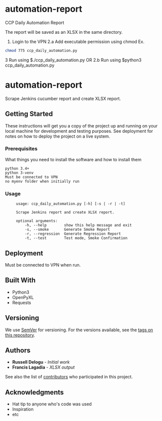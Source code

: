 # automation-report
CCP Daily Automation Report

The report will be saved as an XLSX in the same directory.
1. Login to the VPN
 2.a     Add executable permission using chmod
         Ex. 
         
```bash
chmod 775 ccp_daily_automation.py
```

 3       Run using $./ccp_daily_automation.py
   OR
 2.b     Run using $python3 ccp_daily_automation.py
 


# automation-report

Scrape Jenkins cucumber report and create XLSX report.

## Getting Started

These instructions will get you a copy of the project up and running on your local machine for development and testing purposes. See deployment for notes on how to deploy the project on a live system.

### Prerequisites

What things you need to install the software and how to install them

```
python 3.4+
python 3-venv
Must be connected to VPN
no myenv folder when initially run
```

### Usage
```
     usage: ccp_daily_automation.py [-h] [-s | -r | -t]

     Scrape Jenkins report and create XLSX report.

     optional arguments:
         -h, --help        show this help message and exit
         -s, --smoke       Generate Smoke Report
         -r, --regression  Generate Regression Report
         -t, --test        Test mode, Smoke Confirmation
```


## Deployment

Must be connected to VPN when run.

## Built With

* Python3
* OpenPyXL
* Requests


## Versioning

We use [SemVer](http://semver.org/) for versioning. For the versions available, see the [tags on this repository](https://github.com/your/project/tags). 

## Authors

* **Russell Delogu** - *Initial work*
* **Francis Lagadia** - *XLSX output*

See also the list of [contributors](https://github.com/your/project/contributors) who participated in this project.

## Acknowledgments

* Hat tip to anyone who's code was used
* Inspiration
* etc
